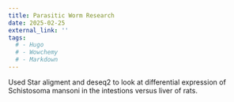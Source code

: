 ```yaml
---
title: Parasitic Worm Research
date: 2025-02-25
external_link: ''
tags:
  # - Hugo
  # - Wowchemy
  # - Markdown
---
```


Used Star aligment and deseq2 to look at differential expression of Schistosoma mansoni in the intestions versus liver of rats.

<!--more-->

